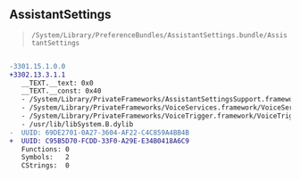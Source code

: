 ## AssistantSettings

> `/System/Library/PreferenceBundles/AssistantSettings.bundle/AssistantSettings`

```diff

-3301.15.1.0.0
+3302.13.3.1.1
   __TEXT.__text: 0x0
   __TEXT.__const: 0x40
   - /System/Library/PrivateFrameworks/AssistantSettingsSupport.framework/AssistantSettingsSupport
   - /System/Library/PrivateFrameworks/VoiceServices.framework/VoiceServices
   - /System/Library/PrivateFrameworks/VoiceTrigger.framework/VoiceTrigger
   - /usr/lib/libSystem.B.dylib
-  UUID: 69DE2701-0A27-3604-AF22-C4C859A4BB4B
+  UUID: C95B5D70-FCDD-33F0-A29E-E34B0418A6C9
   Functions: 0
   Symbols:   2
   CStrings:  0

```
